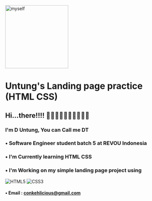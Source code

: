 <img width="200px" src="img/myself.JPG" alt="myself" />


# Untung's Landing page practice (HTML CSS)

## Hi...there!!!! 👋🏻👋🏻👋🏻👋🏻👋🏻
### I'm D Untung, You can Call me DT 
### • Software Engineer student batch 5 at REVOU Indonesia
### • I'm Currently learning HTML CSS
### • I'm Working on my simple landing page project using 
  ![HTML5](https://img.shields.io/badge/html5-%23E34F26.svg?style=for-the-badge&logo=html5&logoColor=white) ![CSS3](https://img.shields.io/badge/css3-%231572B6.svg?style=for-the-badge&logo=css3&logoColor=white)
#### • Email : conkehlicious@gmail.com

